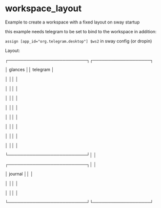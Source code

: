 # workspace_layout
Example to create a workspace with a fixed layout on sway startup

this example needs telegram to be set to bind to the workspace in addition: 

`assign [app_id="org.telegram.desktop"] $ws2`  in sway config (or dropin)


Layout:

┌──────────────────────────┐┌───────────────────┐

│ glances                  ││ telegram          │

│                          ││                   │

│                          ││                   │

│                          ││                   │

│                          ││                   │

│                          ││                   │

│                          ││                   │

│                          ││                   │

│                          ││                   │

└──────────────────────────┘│                   │

┌──────────────────────────┐│                   │

│ journal                  ││                   │

│                          ││                   │

│                          ││                   │

└──────────────────────────┘└───────────────────┘

